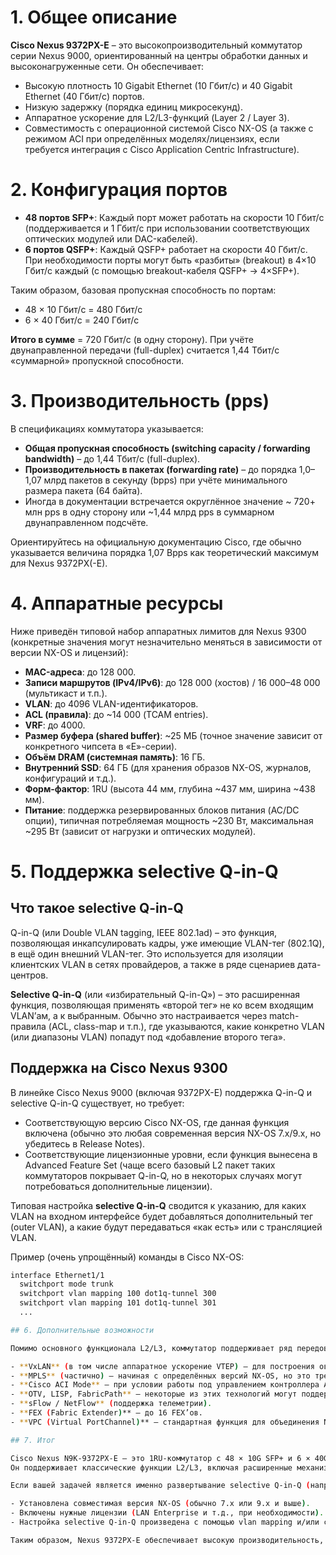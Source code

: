 # 1. Общее описание

**Cisco Nexus 9372PX-E** – это высокопроизводительный коммутатор серии Nexus 9000, ориентированный на центры обработки данных и высоконагруженные сети. Он обеспечивает:

- Высокую плотность 10 Gigabit Ethernet (10 Гбит/с) и 40 Gigabit Ethernet (40 Гбит/с) портов.
- Низкую задержку (порядка единиц микросекунд).
- Аппаратное ускорение для L2/L3-функций (Layer 2 / Layer 3).
- Совместимость с операционной системой Cisco NX-OS (а также с режимом ACI при определённых моделях/лицензиях, если требуется интеграция с Cisco Application Centric Infrastructure).

# 2. Конфигурация портов

- **48 портов SFP+**: Каждый порт может работать на скорости 10 Гбит/с (поддерживается и 1 Гбит/с при использовании соответствующих оптических модулей или DAC-кабелей).
- **6 портов QSFP+**: Каждый QSFP+ работает на скорости 40 Гбит/с. При необходимости порты могут быть «разбиты» (breakout) в 4×10 Гбит/с каждый (с помощью breakout-кабеля QSFP+ → 4×SFP+).

Таким образом, базовая пропускная способность по портам:

- 48 × 10 Гбит/с = 480 Гбит/с
- 6 × 40 Гбит/с = 240 Гбит/с

**Итого в сумме** = 720 Гбит/с (в одну сторону). При учёте двунаправленной передачи (full-duplex) считается 1,44 Тбит/с «суммарной» пропускной способности.

# 3. Производительность (pps)

В спецификациях коммутатора указывается:

- **Общая пропускная способность (switching capacity / forwarding bandwidth)** – до 1,44 Тбит/с (full-duplex).
- **Производительность в пакетах (forwarding rate)** – до порядка 1,0–1,07 млрд пакетов в секунду (bpps) при учёте минимального размера пакета (64 байта).
- Иногда в документации встречается округлённое значение ~ 720+ млн pps в одну сторону или ~1,44 млрд pps в суммарном двунаправленном подсчёте.

Ориентируйтесь на официальную документацию Cisco, где обычно указывается величина порядка 1,07 Bpps как теоретический максимум для Nexus 9372PX(-E).

# 4. Аппаратные ресурсы

Ниже приведён типовой набор аппаратных лимитов для Nexus 9300 (конкретные значения могут незначительно меняться в зависимости от версии NX-OS и лицензий):

- **MAC-адреса**: до 128 000.
- **Записи маршрутов (IPv4/IPv6)**: до 128 000 (хостов) / 16 000–48 000 (мультикаст и т.п.).
- **VLAN**: до 4096 VLAN-идентификаторов.
- **ACL (правила)**: до ~14 000 (TCAM entries).
- **VRF**: до 4000.
- **Размер буфера (shared buffer)**: ~25 МБ (точное значение зависит от конкретного чипсета в «E»-серии).
- **Объём DRAM (системная память)**: 16 ГБ.
- **Внутренний SSD**: 64 ГБ (для хранения образов NX-OS, журналов, конфигураций и т.д.).
- **Форм-фактор**: 1RU (высота 44 мм, глубина ~437 мм, ширина ~438 мм).
- **Питание**: поддержка резервированных блоков питания (AC/DC опции), типичная потребляемая мощность ~230 Вт, максимальная ~295 Вт (зависит от нагрузки и оптических модулей).

# 5. Поддержка selective Q-in-Q

## Что такое selective Q-in-Q

Q-in-Q (или Double VLAN tagging, IEEE 802.1ad) – это функция, позволяющая инкапсулировать кадры, уже имеющие VLAN-тег (802.1Q), в ещё один внешний VLAN-тег. 
Это используется для изоляции клиентских VLAN в сетях провайдеров, а также в ряде сценариев дата-центров.

**Selective Q-in-Q** (или «избирательный Q-in-Q») – это расширенная функция, позволяющая применять «второй тег» не ко всем входящим VLAN’ам, а к выбранным. 
Обычно это настраивается через match-правила (ACL, class-map и т.п.), где указываются, какие конкретно VLAN (или диапазоны VLAN) попадут под «добавление второго тега».

## Поддержка на Cisco Nexus 9300

В линейке Cisco Nexus 9000 (включая 9372PX-E) поддержка Q-in-Q и selective Q-in-Q существует, но требует:

- Соответствующую версию Cisco NX-OS, где данная функция включена (обычно это любая современная версия NX-OS 7.x/9.x, но убедитесь в Release Notes).
- Соответствующие лицензионные уровни, если функция вынесена в Advanced Feature Set (чаще всего базовый L2 пакет таких коммутаторов покрывает Q-in-Q, но в некоторых случаях могут потребоваться дополнительные лицензии).

Типовая настройка **selective Q-in-Q** сводится к указанию, для каких VLAN на входном интерфейсе будет добавляться дополнительный тег (outer VLAN), а какие будут передаваться «как есть» или с трансляцией VLAN.

Пример (очень упрощённый) команды в Cisco NX-OS:

```bash
interface Ethernet1/1
  switchport mode trunk
  switchport vlan mapping 100 dot1q-tunnel 300
  switchport vlan mapping 101 dot1q-tunnel 301
  ...

## 6. Дополнительные возможности

Помимо основного функционала L2/L3, коммутатор поддерживает ряд передовых функций для ЦОД:

- **VxLAN** (в том числе аппаратное ускорение VTEP) – для построения оверлейных сетей.
- **MPLS** (частично) – начиная с определённых версий NX-OS, но это требует дополнительной лицензии и не всегда поддерживается на всех моделях «E».
- **Cisco ACI Mode** – при условии работы под управлением контроллера APIC (необходима спецификация ACI-совместимых версий оборудования и ПО).
- **OTV, LISP, FabricPath** – некоторые из этих технологий могут поддерживаться только на моделях Nexus 9000 с определёнными лицензиями; важно проверять Release Notes для каждой конкретной версии ПО.
- **sFlow / NetFlow** (поддержка телеметрии).
- **FEX (Fabric Extender)** – до 16 FEX’ов.
- **VPC (Virtual PortChannel)** – стандартная функция для объединения Nexus-коммутаторов в пару и обеспечения отказоустойчивых L2-каналов без STP-блокировок.

## 7. Итог

Cisco Nexus N9K-9372PX-E – это 1RU-коммутатор с 48 × 10G SFP+ и 6 × 40G QSFP+ портами, способный пропускать до 1,44 Тбит/с и обрабатывать примерно до 1,0–1,07 млрд пакетов/с.
Он поддерживает классические функции L2/L3, включая расширенные механизмы работы с VLAN (Q-in-Q, selective Q-in-Q), при условии корректных версий NX-OS и соответствующей конфигурации.

Если вашей задачей является именно развертывание selective Q-in-Q (например, гибкая логическая изоляция нескольких клиентских VLAN на одном физическом/транковом интерфейсе), следует убедиться, что:

- Установлена совместимая версия NX-OS (обычно 7.x или 9.x и выше).
- Включены нужные лицензии (LAN Enterprise и т.д., при необходимости).
- Настройка selective Q-in-Q произведена с помощью vlan mapping и/или соответствующих policy-map/class-map.

Таким образом, Nexus 9372PX-E обеспечивает высокую производительность, гибкие возможности конфигурации VLAN (включая selective Q-in-Q) и подходит для современных дата-центров с высокой плотностью 10/40G портов.
